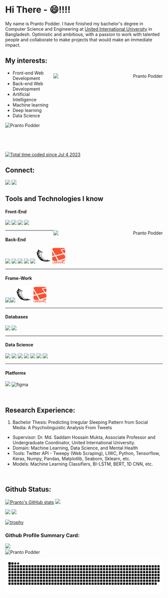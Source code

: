# Hi There - 😄!!!!

My name is Pranto Podder. I have finished my bachelor's degree in Computer Science and Engineering at <a href="https://www.uiu.ac.bd/">United International University</a> in Bangladesh. Optimistic and ambitious, with a passion to work with talented people and collaborate to make
projects that would make an immediate impact. 

## My interests:

<p align="center">
  <p align="right">
    <img align="right" height="250" width="350" alt="Pranto Podder" style="margin-top: 10px" src="https://media.giphy.com/media/v1.Y2lkPTc5MGI3NjExMzkyM3AxcTB5ODh3YWlhaTA3dGM0cjB0b3Eyc2QwcDN0azc0eGdvbiZlcD12MV9pbnRlcm5hbF9naWZfYnlfaWQmY3Q9cw/zhYSVCirREeIZtONCI/giphy.gif" />
  </p>
  <ul>
    <li>Front-end Web Development</li>
    <li>Back-end Web Development</li>
    <li>Artificial Intelligence</li>
    <li>Machine learning</li>
    <li>Deep learning</li>
    <li>Data Science</li>
  </ul>
</p>
<p><a align="left"> <img src="https://komarev.com/ghpvc/?username=prantopodder98&label=Profile%20views&color=0e75b6&style=flat" alt="Pranto Podder" /> </a>
<a href="https://wakatime.com/@ba3f7336-d201-48a7-bf7f-9be2ff828dca"><img src="https://wakatime.com/badge/user/ba3f7336-d201-48a7-bf7f-9be2ff828dca.svg" alt="Total time coded since Jul 4 2023" /></a></p>





## Connect:
<a target="_blank" href="https://www.linkedin.com/in/pranto-podder-b78b97162/"><img src="https://cdn.jsdelivr.net/gh/devicons/devicon/icons/linkedin/linkedin-original.svg" style="width: 50px" /></a>
<a target="_blank" href="mailto:prantopodder111@gmail.com"><img src="https://user-images.githubusercontent.com/64092765/178427267-133abe7d-d825-4569-adab-3a4816fdcd99.png" style="width: 50px" /></a>


## Tools and Technologies I know

#### Front-End
<img src="https://cdn.jsdelivr.net/gh/devicons/devicon/icons/html5/html5-original.svg" style="width: 50px"/> <img src="https://cdn.jsdelivr.net/gh/devicons/devicon/icons/css3/css3-original.svg" style="width: 50px"/> <img src="https://cdn.jsdelivr.net/gh/devicons/devicon/icons/javascript/javascript-original.svg" style="width: 50px"/> <img src="https://cdn.jsdelivr.net/gh/devicons/devicon/icons/bootstrap/bootstrap-plain.svg" style="width: 50px;"/>
 <p align="right">
<!--     <img align="right" height="250" width="350" alt="Pranto Podder" style="margin-top: 10px" src="https://media.giphy.com/media/v1.Y2lkPTc5MGI3NjExNDR6d2RndTU4YWQ3aXZpN2Y5OW9lZmkweDdjMnhsbTNiMW84Y2Q1ZSZlcD12MV9pbnRlcm5hbF9naWZfYnlfaWQmY3Q9cw/KHEe99vSjyd3q0l7Zg/giphy.gif" /> -->
<!--    <img align="right" alt="Pranto Podder" src="https://media.giphy.com/media/B6wdZEDP2TXRkA83o5/giphy.gif" /> -->
   <img align="right"  width="350" alt="Pranto Podder" src="https://media.giphy.com/media/v1.Y2lkPTc5MGI3NjExdDJ6dGhzaW9rMW9vMjZ0emF4YTNheG11azZtMjRsZzgzam93ZTZjNSZlcD12MV9pbnRlcm5hbF9naWZfYnlfaWQmY3Q9cw/dtra4r7NXUlI5XRfOR/giphy.gif" />
  </p>

<hr>

#### Back-End
<img src="https://cdn.jsdelivr.net/gh/devicons/devicon/icons/c/c-original.svg" style="width: 50px;"/> <img src="https://cdn.jsdelivr.net/gh/devicons/devicon/icons/python/python-original.svg" style="width: 50px;"/> <img src="https://cdn.jsdelivr.net/gh/devicons/devicon/icons/java/java-original.svg" style="width: 50px"/> <img src="https://cdn.jsdelivr.net/gh/devicons/devicon/icons/php/php-original.svg" style="width: 50px;"/> <img src="https://cdn.jsdelivr.net/gh/devicons/devicon/icons/django/django-plain.svg" style="width: 50px"/><img src="https://raw.githubusercontent.com/devicons/devicon/master/icons/flask/flask-original.svg" alt="flask" width="50"/><img src="https://raw.githubusercontent.com/devicons/devicon/master/icons/laravel/laravel-plain-wordmark.svg" alt="laravel" width="50"/>
<hr>

#### Frame-Work
<img src="https://cdn.jsdelivr.net/gh/devicons/devicon/icons/bootstrap/bootstrap-plain.svg" style="width: 50px;"/><img src="https://cdn.jsdelivr.net/gh/devicons/devicon/icons/django/django-plain.svg" style="width: 50px"/><img src="https://raw.githubusercontent.com/devicons/devicon/master/icons/flask/flask-original.svg" alt="flask" width="50"/>
<img src="https://raw.githubusercontent.com/devicons/devicon/master/icons/laravel/laravel-plain-wordmark.svg" alt="laravel" width="50"/>
<hr>

#### Databases
<img src="https://cdn.jsdelivr.net/gh/devicons/devicon/icons/mysql/mysql-original-wordmark.svg" style="width: 70px;"/> <img src="https://cdn.jsdelivr.net/gh/devicons/devicon/icons/sqlite/sqlite-original-wordmark.svg" style="width: 70px;"/>

<hr>

#### Data Science
<img src="https://cdn.jsdelivr.net/gh/devicons/devicon/icons/jupyter/jupyter-original-wordmark.svg" style="width: 50px;"/> <img src="https://cdn.jsdelivr.net/gh/devicons/devicon/icons/numpy/numpy-original.svg" style="width: 50px;"/> <img src="https://cdn.jsdelivr.net/gh/devicons/devicon/icons/pandas/pandas-original-wordmark.svg" style="width: 50px;"/> <img src="https://matplotlib.org/stable/_images/sphx_glr_logos2_003.png" style="width: 150px;"/> <img src="https://seaborn.pydata.org/_images/logo-tall-lightbg.svg" style="width: 50px;"/> <img src="https://upload.wikimedia.org/wikipedia/commons/thumb/0/05/Scikit_learn_logo_small.svg/260px-Scikit_learn_logo_small.svg.png?20180808062052" style="width: 70px;"/> <img src="https://cdn.jsdelivr.net/gh/devicons/devicon/icons/tensorflow/tensorflow-original.svg" style="width: 50px;"/>

<hr>

#### Platforms
<img src="https://cdn.jsdelivr.net/gh/devicons/devicon/icons/heroku/heroku-original-wordmark.svg" style="width: 50px;"/> <img src="https://www.vectorlogo.zone/logos/figma/figma-icon.svg" alt="figma" style="width: 50px;"/>

<br>

## Research Experience:
1. Bachelor Thesis:  Predicting Irregular Sleeping Pattern from Social Media: A Psycholinguistic Analysis From Tweets
- Supervisor: Dr. Md. Saddam Hossain Mukta, Associate Professor and Undergraduate Coordinator, United International University.
- Domain: Machine Learning, Data Science, and Mental Health
- Tools: Twitter API - Tweepy (Web Scraping), LIWC, Python, Tensorflow, Keras, Numpy, Pandas, Matplotlib, Seaborn, Sklearn, etc.
- Models: Machine Learning Classifiers, BI-LSTM, BERT, 1D CNN, etc.

 






<!--
**PrantoPodder98/PrantoPodder98** is a ✨ _special_ ✨ repository because its `README.md` (this file) appears on your GitHub profile.

Here are some ideas to get you started:

- 🔭 I’m currently working on ...
- 🌱 I’m currently learning ...
- 👯 I’m looking to collaborate on ...
- 🤔 I’m looking for help with ...
- 💬 Ask me about ...
- 📫 How to reach me: ...
- 😄 Pronouns: ...
- ⚡ Fun fact: ...
-->

 
<br>

## Github Status:

[![Pranto's GitHub stats](https://github-readme-stats.vercel.app/api?username=PrantoPodder98&theme=midnight-purple&hide=issues&show_icons=true&count_private=true&hide_border=true&show_icons=true)](https://github.com/anuraghazra/github-readme-stats)
![](http://github-profile-summary-cards.vercel.app/api/cards/productive-time?username=prantopodder98&theme=midnight_purple&utcOffset=6)

<p>
 <img height="200px" src="https://github-readme-stats.vercel.app/api/top-langs/?username=PrantoPodder98&theme=midnight-purple&hide_border=true&layout=compact" />
 <img src="http://github-profile-summary-cards.vercel.app/api/cards/stats?username=PrantoPodder98&theme=midnight_purple" />
</p>


[![trophy](https://github-profile-trophy.vercel.app/?username=PrantoPodder98&theme=darkhub&hide_border=true&row=1&title=Stars,Commit,PR,Repositories,Followers,ML&text_color=blue)](https://github.com/anuraghazra/github-readme-stats)



### Github Profile Summary Card:
<div>
 <img src="https://github-profile-summary-cards.vercel.app/api/cards/profile-details?username=PrantoPodder98&theme=midnight_purple" />
</div>

<img alt="Pranto Podder" src="https://github.com/PrantoPodder98/PrantoPodder98/blob/main/img/mario.gif"/>
<!--
<div align="center">
  
![snake gif](https://github.com/prantopodder98/prantopodder98/blob/output/github-contribution-grid-snake.gif)
</div>
-->

![snake animation](https://github.com/prantopodder98/prantopodder98/blob/output/github-contribution-grid-snake.svg)
